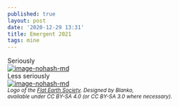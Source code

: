 ```yaml
---
published: true
layout: post
date: '2020-12-29 13:31'
title: Emergent 2021
tags: mine 
---
```

Seriously  
[![image-nohash-md](https://images.weserv.nl/?url=https://i.imgur.com/XLTXKUp.jpg)](https://images.weserv.nl/?url=https://i.imgur.com/M5ltKFf.png)  
Less seriously  
[![image-nohash-md](https://images.weserv.nl/?url=https://i.imgur.com/AjQ8m60.jpg)](https://images.weserv.nl/?url=https://i.imgur.com/YeahOYV.png)  
<small>*Logo of the [Flat Earth Society](https://wiki.tfes.org/File:Flat_Earth_Society_Logo.png). Designed by Blanko,  
available under CC BY-SA 4.0 (or CC BY-SA 3.0 where necessary).*</small>

